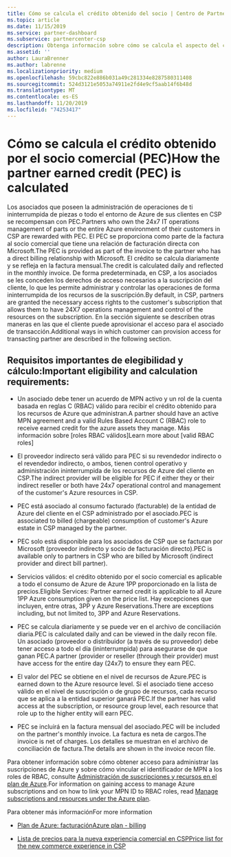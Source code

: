 ```yaml
---
title: Cómo se calcula el crédito obtenido del socio | Centro de Partners
ms.topic: article
ms.date: 11/15/2019
ms.service: partner-dashboard
ms.subservice: partnercenter-csp
description: Obtenga información sobre cómo se calcula el aspecto del crédito de los asociados (PEC) del plan de Azure. Esto incluye los requisitos de idoneidad para asociados y proveedores indirectos.
ms.assetid: ''
author: LauraBrenner
ms.author: labrenne
ms.localizationpriority: medium
ms.openlocfilehash: 59cbc822e886b031a49c281334e8287580311408
ms.sourcegitcommit: 524d3121e5053a74911e2fd4e9cf5aab14f6b48d
ms.translationtype: MT
ms.contentlocale: es-ES
ms.lasthandoff: 11/20/2019
ms.locfileid: "74253417"
---
```

# <a name="how-the-partner-earned-credit-pec-is-calculated"></a><span data-ttu-id="267f9-104">Cómo se calcula el crédito obtenido por el socio comercial (PEC)</span><span class="sxs-lookup"><span data-stu-id="267f9-104">How the partner earned credit (PEC) is calculated</span></span>


<span data-ttu-id="267f9-105">Los asociados que poseen la administración de operaciones de ti ininterrumpida de piezas o todo el entorno de Azure de sus clientes en CSP se recompensan con PEC.</span><span class="sxs-lookup"><span data-stu-id="267f9-105">Partners who own the 24x7 IT operations management of parts or the entire Azure environment of their customers in CSP are rewarded with PEC.</span></span> <span data-ttu-id="267f9-106">El PEC se proporciona como parte de la factura al socio comercial que tiene una relación de facturación directa con Microsoft.</span><span class="sxs-lookup"><span data-stu-id="267f9-106">The PEC is provided as part of the invoice to the partner who has a direct billing relationship with Microsoft.</span></span> <span data-ttu-id="267f9-107">El crédito se calcula diariamente y se refleja en la factura mensual.</span><span class="sxs-lookup"><span data-stu-id="267f9-107">The credit is calculated daily and reflected in the monthly invoice.</span></span> <span data-ttu-id="267f9-108">De forma predeterminada, en CSP, a los asociados se les conceden los derechos de acceso necesarios a la suscripción del cliente, lo que les permite administrar y controlar las operaciones de forma ininterrumpida de los recursos de la suscripción.</span><span class="sxs-lookup"><span data-stu-id="267f9-108">By default, in CSP, partners are granted the necessary access rights to the customer's subscription that allows them to have 24X7 operations management and control of the resources on the subscription.</span></span> <span data-ttu-id="267f9-109">En la sección siguiente se describen otras maneras en las que el cliente puede aprovisionar el acceso para el asociado de transacción.</span><span class="sxs-lookup"><span data-stu-id="267f9-109">Additional ways in which customer can provision access for transacting partner are described in the following section.</span></span>   


## <a name="important-eligibility-and-calculation-requirements"></a><span data-ttu-id="267f9-110">Requisitos importantes de elegibilidad y cálculo:</span><span class="sxs-lookup"><span data-stu-id="267f9-110">Important eligibility and calculation requirements:</span></span>

- <span data-ttu-id="267f9-111">Un asociado debe tener un acuerdo de MPN activo y un rol de la cuenta basada en reglas C (RBAC) válido para recibir el crédito obtenido para los recursos de Azure que administran.</span><span class="sxs-lookup"><span data-stu-id="267f9-111">A partner should have an active MPN agreement and a valid Rules Based Account C (RBAC) role to receive earned credit for the azure assets they manage.</span></span> <span data-ttu-id="267f9-112">Más información sobre [roles RBAC válidos]</span><span class="sxs-lookup"><span data-stu-id="267f9-112">Learn more about [valid RBAC roles]</span></span>

- <span data-ttu-id="267f9-113">El proveedor indirecto será válido para PEC si su revendedor indirecto o el revendedor indirecto, o ambos, tienen control operativo y administración ininterrumpida de los recursos de Azure del cliente en CSP.</span><span class="sxs-lookup"><span data-stu-id="267f9-113">The indirect provider will be eligible for PEC if either they or their indirect reseller or both have 24x7 operational control and management of the customer's Azure resources in CSP.</span></span>

- <span data-ttu-id="267f9-114">PEC está asociado al consumo facturado (facturable) de la entidad de Azure del cliente en el CSP administrado por el asociado.</span><span class="sxs-lookup"><span data-stu-id="267f9-114">PEC is associated to billed (chargeable) consumption of customer's Azure estate in CSP managed by the partner.</span></span> 

- <span data-ttu-id="267f9-115">PEC solo está disponible para los asociados de CSP que se facturan por Microsoft (proveedor indirecto y socio de facturación directo).</span><span class="sxs-lookup"><span data-stu-id="267f9-115">PEC is available only to partners in CSP who are billed by Microsoft (indirect provider and direct bill partner).</span></span>

- <span data-ttu-id="267f9-116">Servicios válidos: el crédito obtenido por el socio comercial es aplicable a todo el consumo de Azure de Azure 1PP proporcionado en la lista de precios.</span><span class="sxs-lookup"><span data-stu-id="267f9-116">Eligible Services: Partner earned credit is applicable to all Azure 1PP Azure consumption given on the price list.</span></span> <span data-ttu-id="267f9-117">Hay excepciones que incluyen, entre otras, 3PP y Azure Reservations.</span><span class="sxs-lookup"><span data-stu-id="267f9-117">There are exceptions including, but not limited to, 3PP and Azure Reservations.</span></span>

- <span data-ttu-id="267f9-118">PEC se calcula diariamente y se puede ver en el archivo de conciliación diaria.</span><span class="sxs-lookup"><span data-stu-id="267f9-118">PEC is calculated daily and can be viewed in the daily recon file.</span></span> <span data-ttu-id="267f9-119">Un asociado (proveedor o distribuidor (a través de su proveedor) debe tener acceso a todo el día (ininterrumpida) para asegurarse de que ganan PEC.</span><span class="sxs-lookup"><span data-stu-id="267f9-119">A partner (provider or reseller (through their provider) must have access for the entire day (24x7) to ensure they earn PEC.</span></span>

- <span data-ttu-id="267f9-120">El valor del PEC se obtiene en el nivel de recursos de Azure.</span><span class="sxs-lookup"><span data-stu-id="267f9-120">PEC is earned down to the Azure resource level.</span></span> <span data-ttu-id="267f9-121">Si el asociado tiene acceso válido en el nivel de suscripción o de grupo de recursos, cada recurso que se aplica a la entidad superior ganará PEC.</span><span class="sxs-lookup"><span data-stu-id="267f9-121">If the partner has valid access at the subscription, or resource group level, each resource that role up to the higher entity will earn PEC.</span></span> 

- <span data-ttu-id="267f9-122">PEC se incluirá en la factura mensual del asociado.</span><span class="sxs-lookup"><span data-stu-id="267f9-122">PEC will be included on the partner's monthly invoice.</span></span> <span data-ttu-id="267f9-123">La factura es neta de cargos.</span><span class="sxs-lookup"><span data-stu-id="267f9-123">The invoice is net of charges.</span></span> <span data-ttu-id="267f9-124">Los detalles se muestran en el archivo de conciliación de factura.</span><span class="sxs-lookup"><span data-stu-id="267f9-124">The details are shown in the invoice recon file.</span></span>

<span data-ttu-id="267f9-125">Para obtener información sobre cómo obtener acceso para administrar las suscripciones de Azure y sobre cómo vincular el identificador de MPN a los roles de RBAC, consulte [Administración de suscripciones y recursos en el plan de Azure](azure-plan-manage.md).</span><span class="sxs-lookup"><span data-stu-id="267f9-125">For information on gaining access to manage Azure subscriptions and on how to link your MPN ID to RBAC roles, read [Manage subscriptions and resources under the Azure plan](azure-plan-manage.md).</span></span>

<span data-ttu-id="267f9-126">Para obtener más información</span><span class="sxs-lookup"><span data-stu-id="267f9-126">For more information</span></span>

- [<span data-ttu-id="267f9-127">Plan de Azure: facturación</span><span class="sxs-lookup"><span data-stu-id="267f9-127">Azure plan - billing</span></span>](azure-plan-billing.md)

- [<span data-ttu-id="267f9-128">Lista de precios para la nueva experiencia comercial en CSP</span><span class="sxs-lookup"><span data-stu-id="267f9-128">Price list for the new commerce experience in CSP </span></span>](azure-plan-price-list.md)
